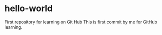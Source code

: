 # hello-world
First repository for learning on Git Hub
This is first commit by me for GitHub learning.
